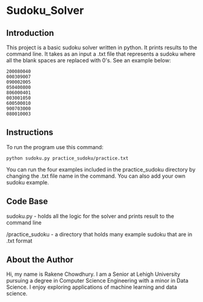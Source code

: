 # Sudoku_Solver

## Introduction
This project is a basic sudoku solver written in python. It prints results to the command line. It takes as an input a .txt file that represents a sudoku where all the blank spaces are replaced with 0's.  See an example below:

```
200080040
000309007
090002005
050400800
806000401
003001050
600500010
900703000
080010003
```

## Instructions
To run the program use this command:

```
python sudoku.py practice_sudoku/practice.txt
```

You can run the four examples included in the practice_sudoku directory by changing the .txt file name in the command.  You can also add your own sudoku example.

## Code Base
sudoku.py - holds all the logic for the solver and prints result to the command line

/practice_sudoku - a directory that holds many example sudoku that are in .txt format

## About the Author
Hi, my name is Rakene Chowdhury. I am a Senior at Lehigh University pursuing a degree in Computer Science Engineering with a minor in Data Science. I enjoy exploring applications of machine learning and data science.

